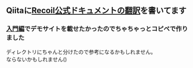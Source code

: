 ## Qiitaに[Recoil公式ドキュメントの翻訳](https://qiita.com/Daichi44/items/4236857dac4a3365f434)を書いてます

### [入門編](https://qiita.com/Daichi44/items/3356aaeb7a387b520621)でデモサイトを載せたかったのでちゃちゃっとコピペで作りました

ディレクトリにちゃんと分けたので参考になるかもしれません。<br>
ならないかもしれません()
